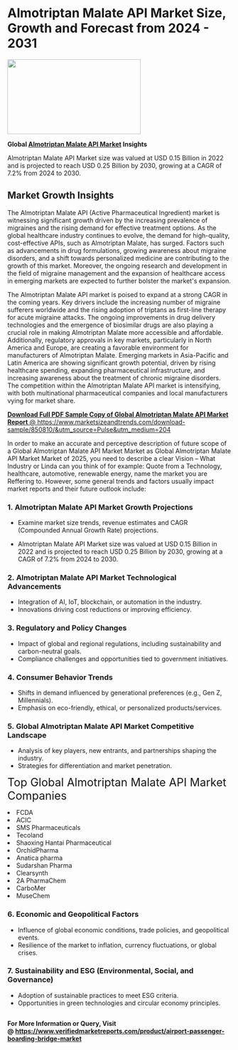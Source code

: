 <H1>Almotriptan Malate API Market Size, Growth and Forecast from 2024 - 2031</H1><img class="aligncenter size-medium wp-image-584254" src="https://thirdeyenews.in/wp-content/uploads/2024/09/Global-Market-Research-300x168.jpeg" alt="" width="300" height="168" /><p><strong>Global&nbsp;<a href="https://www.marketsizeandtrends.com/download-sample/850810/&amp;utm_source=Pulse&amp;utm_medium=204">Almotriptan Malate API Market</a> Insights</strong></p><p>Almotriptan Malate API Market size was valued at USD 0.15 Billion in 2022 and is projected to reach USD 0.25 Billion by 2030, growing at a CAGR of 7.2% from 2024 to 2030.</p><p><h2>Market Growth Insights</h2> <p>The Almotriptan Malate API (Active Pharmaceutical Ingredient) market is witnessing significant growth driven by the increasing prevalence of migraines and the rising demand for effective treatment options. As the global healthcare industry continues to evolve, the demand for high-quality, cost-effective APIs, such as Almotriptan Malate, has surged. Factors such as advancements in drug formulations, growing awareness about migraine disorders, and a shift towards personalized medicine are contributing to the growth of this market. Moreover, the ongoing research and development in the field of migraine management and the expansion of healthcare access in emerging markets are expected to further bolster the market's expansion.</p> <p><a href="#"></a></p> <p>The Almotriptan Malate API market is poised to expand at a strong CAGR in the coming years. Key drivers include the increasing number of migraine sufferers worldwide and the rising adoption of triptans as first-line therapy for acute migraine attacks. The ongoing improvements in drug delivery technologies and the emergence of biosimilar drugs are also playing a crucial role in making Almotriptan Malate more accessible and affordable. Additionally, regulatory approvals in key markets, particularly in North America and Europe, are creating a favorable environment for manufacturers of Almotriptan Malate. Emerging markets in Asia-Pacific and Latin America are showing significant growth potential, driven by rising healthcare spending, expanding pharmaceutical infrastructure, and increasing awareness about the treatment of chronic migraine disorders. The competition within the Almotriptan Malate API market is intensifying, with both multinational pharmaceutical companies and local manufacturers vying for market share.</p> <p><a href="#"></p><p><span class=""><strong>Download Full PDF Sample Copy of Global Almotriptan Malate API Market Report</strong> @ <a href="https://www.marketsizeandtrends.com/download-sample/850810/&amp;utm_source=Pulse&amp;utm_medium=204" target="_blank">https://www.marketsizeandtrends.com/download-sample/850810/&amp;utm_source=Pulse&amp;utm_medium=204</a></span></p><p>In order to make an accurate and perceptive description of future scope of a Global&nbsp;Almotriptan Malate API Market Market as Global&nbsp;Almotriptan Malate API Market Market of 2025, you need to describe a clear Vision &ndash; What Industry or Linda can you think of for example: Quote from a Technology, healthcare, automotive, renewable energy, name the market you are Reffering to. However, some general trends and factors usually impact market reports and their future outlook include:</p><h3>1.&nbsp;<strong>Almotriptan Malate API Market Growth Projections</strong></h3><ul><li>Examine market size trends, revenue estimates and CAGR (Compounded Annual Growth Rate) projections.</li><li><p>Almotriptan Malate API Market size was valued at USD 0.15 Billion in 2022 and is projected to reach USD 0.25 Billion by 2030, growing at a CAGR of 7.2% from 2024 to 2030.</p></li></ul><h3>2.&nbsp;<strong>Almotriptan Malate API Market Technological Advancements</strong></h3><ul><li>Integration of AI, IoT, blockchain, or automation in the industry.</li><li>Innovations driving cost reductions or improving efficiency.</li></ul><h3>3.&nbsp;<strong>Regulatory and Policy Changes</strong></h3><ul><li>Impact of global and regional regulations, including sustainability and carbon-neutral goals.</li><li>Compliance challenges and opportunities tied to government initiatives.</li></ul><h3>4.&nbsp;<strong>Consumer Behavior Trends</strong></h3><ul><li>Shifts in demand influenced by generational preferences (e.g., Gen Z, Millennials).</li><li>Emphasis on eco-friendly, ethical, or personalized products/services.</li></ul><h3>5.&nbsp;<strong>Global Almotriptan Malate API Market Competitive Landscape</strong></h3><ul><li>Analysis of key players, new entrants, and partnerships shaping the industry.</li><li>Strategies for differentiation and market penetration.</li></ul><p data-pm-slice="1 1 []"><span style="color: inherit; font-family: inherit; font-size: 25px;">Top Global Almotriptan Malate API Market Companies</span></p><div class="" data-test-id=""><p><li>FCDA</li><li> ACIC</li><li> SMS Pharmaceuticals</li><li> Tecoland</li><li> Shaoxing Hantai Pharmaceutical</li><li> OrchidPharma</li><li> Anatica pharma</li><li> Sudarshan Pharma</li><li> Clearsynth</li><li> 2A PharmaChem</li><li> CarboMer</li><li> MuseChem</li></p></div><h3>6.&nbsp;<strong>Economic and Geopolitical Factors</strong></h3><ul><li>Influence of global economic conditions, trade policies, and geopolitical events.</li><li>Resilience of the market to inflation, currency fluctuations, or global crises.</li></ul><h3>7.&nbsp;<strong>Sustainability and ESG (Environmental, Social, and Governance)</strong></h3><ul><li>Adoption of sustainable practices to meet ESG criteria.</li><li>Opportunities in green technologies and circular economy principles.</li></ul><h2><strong style="font-size: 14px;">For More Information or Query, Visit @&nbsp;</strong><a style="background-color: #ffffff; font-size: 14px;" href="https://www.marketsizeandtrends.com/report/almotriptan-malate-api-market/" target="_blank">https://www.verifiedmarketreports.com/product/airport-passenger-boarding-bridge-market</a></h2>
